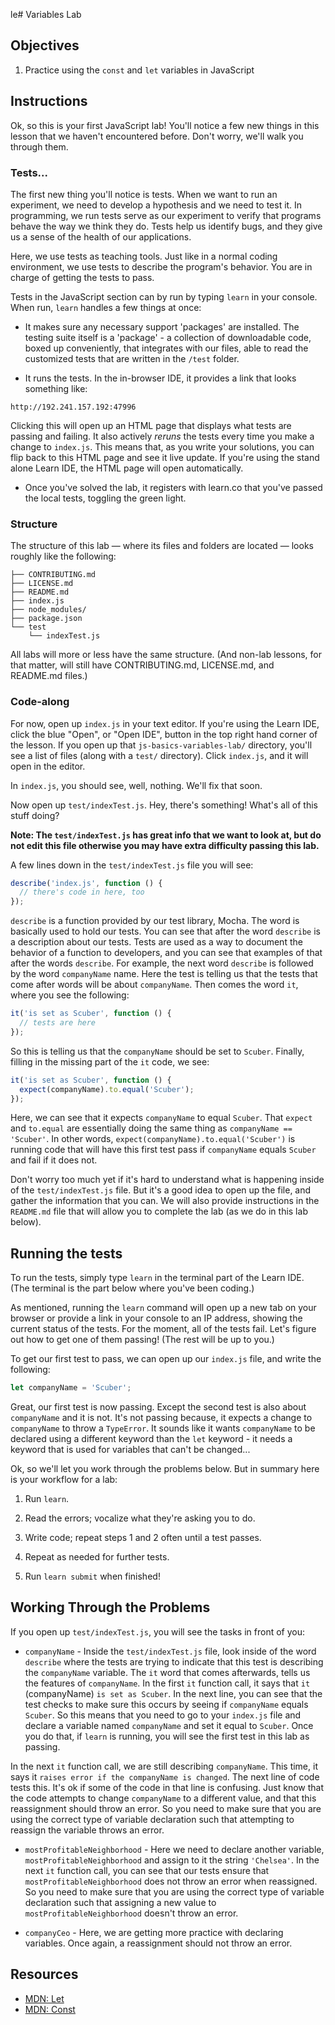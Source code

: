 le# Variables Lab

## Objectives

1. Practice using the `const` and `let` variables in JavaScript

## Instructions

Ok, so this is your first JavaScript lab! You'll notice a few new things in this
lesson that we haven't encountered before. Don't worry, we'll walk you through
them.

### Tests...

The first new thing you'll notice is tests. When we want to run an experiment,
we need to develop a hypothesis and we need to test it. In programming, we run
tests serve as our experiment to verify that programs behave the way we think
they do. Tests help us identify bugs, and they give us a sense of the health of
our applications.

Here, we use tests as teaching tools. Just like in a normal coding environment,
we use tests to describe the program's behavior. You are in charge of getting
the tests to pass.

Tests in the JavaScript section can by run by typing `learn` in your console.
When run, `learn` handles a few things at once:

+ It makes sure any necessary support 'packages' are installed. The testing
suite itself is a 'package' - a collection of downloadable code, boxed up
conveniently, that integrates with our files, able to read the customized tests
that are written in the `/test` folder.

+ It runs the tests.  In the in-browser IDE, it provides a link that looks
something like:

```
http://192.241.157.192:47996
```

Clicking this will open up an HTML page that displays what tests are passing and
failing. It also actively _reruns_ the tests every time you make a change to
`index.js`.  This means that, as you write your solutions, you can flip back to
this HTML page and see it live update.  If you're using the stand alone Learn
IDE, the HTML page will open automatically.

+ Once you've solved the lab, it registers with learn.co that you've passed the
local tests, toggling the green light.

### Structure

The structure of this lab — where its files and folders are located — looks
roughly like the following:

```
├── CONTRIBUTING.md
├── LICENSE.md
├── README.md
├── index.js
├── node_modules/
├── package.json
└── test
    └── indexTest.js
```

All labs will more or less have the same structure. (And non-lab lessons, for
that matter, will still have CONTRIBUTING.md, LICENSE.md, and README.md files.)

### Code-along

For now, open up `index.js` in your text editor. If you're using the Learn IDE,
click the blue "Open", or "Open IDE", button in the top right hand corner of the
lesson. If you open up that `js-basics-variables-lab/` directory, you'll see a
list of files (along with a `test/` directory). Click `index.js`, and it will
open in the editor.

In `index.js`, you should see, well, nothing. We'll fix that soon.

Now open up `test/indexTest.js`. Hey, there's something! What's all of this
stuff doing?

**Note: The `test/indexTest.js` has great info that we want to look at, but do
not edit this file otherwise you may have extra difficulty passing this lab.**

A few lines down in the `test/indexTest.js` file you will see:

```js
describe('index.js', function () {
  // there's code in here, too
});
```

`describe` is a function provided by our test library, Mocha. The word is
basically used to hold our tests. You can see that after the word `describe` is
a description about our tests. Tests are used as a way to document the behavior
of a function to developers, and you can see that examples of that after the
words `describe`. For example, the next word `describe` is followed by the word
`companyName` name. Here the test is telling us that the tests that come after
words will be about `companyName`. Then comes the word `it`, where you see the
following:

```js
it('is set as Scuber', function () {
  // tests are here
});
```

So this is telling us that the `companyName` should be set to `Scuber`. Finally,
filling in the missing part of the `it` code, we see:

```js
it('is set as Scuber', function () {
  expect(companyName).to.equal('Scuber');
});
```

Here, we can see that it expects `companyName` to equal `Scuber`. That `expect`
and `to.equal` are essentially doing the same thing as `companyName ==
'Scuber'`. In other words, `expect(companyName).to.equal('Scuber')` is running
code that will have this first test pass if `companyName` equals `Scuber` and
fail if it does not.

Don't worry too much yet if it's hard to understand what is happening inside of
the `test/indexTest.js` file. But it's a good idea to open up the file, and
gather the information that you can. We will also provide instructions in the
`README.md` file that will allow you to complete the lab (as we do in this lab
below).

## Running the tests

To run the tests, simply type `learn` in the terminal part of the Learn IDE.
(The terminal is the part below where you've been coding.)

As mentioned, running the `learn` command will open up a new tab on your browser
or provide a link in your console to an IP address, showing the current status
of the tests. For the moment, all of the tests fail. Let's figure out how to get
one of them passing! (The rest will be up to you.)

To get our first test to pass, we can open up our `index.js` file, and write the
following:

```js
let companyName = 'Scuber';
```

Great, our first test is now passing. Except the second test is also about
`companyName` and it is not. It's not passing because, it expects a change to
`companyName` to throw a `TypeError`. It sounds like it wants `companyName` to
be declared using a different keyword than the `let` keyword - it needs a
keyword that is used for variables that can't be changed...

Ok, so we'll let you work through the problems below. But in summary here is
your workflow for a lab:

1. Run `learn`.

2. Read the errors; vocalize what they're asking you to do.

3. Write code; repeat steps 1 and 2 often until a test passes.

4. Repeat as needed for further tests.

5. Run `learn submit` when finished!

## Working Through the Problems

If you open up `test/indexTest.js`, you will see the tasks in front of you:

+ `companyName` - Inside the `test/indexTest.js` file, look inside of the word
`describe` where the tests are trying to indicate that this test is describing
the `companyName` variable. The `it` word that comes afterwards, tells us the
features of `companyName`. In the first `it` function call, it says that `it`
(companyName) `is set as Scuber`. In the next line, you can see that the test
checks to make sure this occurs by seeing if `companyName` equals `Scuber`. So
this means that you need to go to your `index.js` file and declare a variable
named `companyName` and set it equal to `Scuber`. Once you do that, if `learn`
is running, you will see the first test in this lab as passing.

In the next `it` function call, we are still describing `companyName`. This
time, it says it `raises error if the companyName is changed`. The next line of
code tests this. It's ok if some of the code in that line is confusing. Just
know that the code attempts to change `companyName` to a different value, and
that this reassignment should throw an error. So you need to make sure that you
are using the correct type of variable declaration such that attempting to
reassign the variable throws an error.

+ `mostProfitableNeighborhood` - Here we need to declare another variable,
`mostProfitableNeighborhood` and assign to it the string `'Chelsea'`. In the
next `it` function call, you can see that our tests ensure that
`mostProfitableNeighborhood` does not throw an error when reassigned. So you
need to make sure that you are using the correct type of variable declaration
such that assigning a new value to `mostProfitableNeighborhood` doesn't throw an
error.

+ `companyCeo` - Here, we are getting more practice with declaring variables.
Once again, a reassignment should not throw an error.

## Resources

- [MDN: Let](https://developer.mozilla.org/en-US/docs/Web/JavaScript/Reference/Statements/let)
- [MDN: Const](https://developer.mozilla.org/en-US/docs/Web/JavaScript/Reference/Statements/const)
